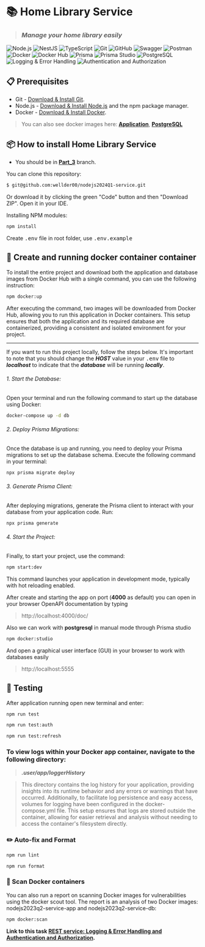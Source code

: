 # 📚 Home Library Service

> ### **_Manage your home library easily_**

![Node.js](https://img.shields.io/badge/-Node.js-43853D?style=flat-square&logo=Node.js&logoColor=white) ![NestJS](https://img.shields.io/badge/-NestJS-E0234E?style=flat-square&logo=NestJS&logoColor=white) ![TypeScript](https://img.shields.io/badge/-TypeScript-3178C6?style=flat-square&logo=TypeScript&logoColor=white) ![Git](https://img.shields.io/badge/-Git-F05032?style=flat&logo=Git&logoColor=white) ![GitHub](https://img.shields.io/badge/-GitHub-181717?style=flat&logo=GitHub&logoColor=white) ![Swagger](https://img.shields.io/badge/-Swagger-85EA2D?style=flat&logo=Swagger&logoColor=black) ![Postman](https://img.shields.io/badge/-Postman-FF6C37?style=flat&logo=Postman&logoColor=white) ![Docker](https://img.shields.io/badge/-Docker-2496ED?style=flat&logo=Docker&logoColor=white) ![Docker Hub](https://img.shields.io/badge/-Docker%20Hub-2496ED?style=flat&logo=Docker&logoColor=white) ![Prisma](https://img.shields.io/badge/-Prisma-3982CE?style=flat&logo=Prisma&logoColor=white) ![Prisma Studio](https://img.shields.io/badge/-Prisma%20Studio-3982CE?style=flat&logo=Prisma&logoColor=white) ![PostgreSQL](https://img.shields.io/badge/-PostgreSQL-336791?style=flat&logo=PostgreSQL&logoColor=white) ![Logging & Error Handling](https://img.shields.io/badge/-Logging%20%26%20Error%20Handling-2A2A72?style=flat&logo=Logstash&logoColor=white) ![Authentication and Authorization](https://img.shields.io/badge/-Authentication%20and%20Authorization-007ACC?style=flat&logo=Auth0&logoColor=white)

## :clipboard: Prerequisites

- Git - [Download & Install Git](https://git-scm.com/downloads).
- Node.js - [Download & Install Node.js](https://nodejs.org/en/download/) and the npm package manager.
- Docker - [Download & Install Docker](https://www.docker.com/products/docker-desktop/).

> You can also see docker images here: **[Application](https://hub.docker.com/repository/docker/wellder00/nodejs2023q2-service-app/general)**, **[PostgreSQL](https://hub.docker.com/repository/docker/wellder00/nodejs2023q2-service-db/general)**

## 📦 How to install Home Library Service

- You should be in **[Part_3](https://github.com/wellder00/nodejs2024Q1-service/tree/part_3)** branch.

You can clone this repository:

```bash
$ git@github.com:wellder00/nodejs2024Q1-service.git
```

Or download it by clicking the green "Code" button and then "Download ZIP". Open it in your IDE.

Installing NPM modules:

```bash
npm install
```

Create <kbd>.env</kbd> file in root folder, use <kbd>.env.example</kbd>

## :rocket: Create and running docker container container

To install the entire project and download both the application and database images from Docker Hub with a single command, you can use the following instruction:

```bash
npm docker:up
```

After executing the command, two images will be downloaded from Docker Hub, allowing you to run this application in Docker containers. This setup ensures that both the application and its required database are containerized, providing a consistent and isolated environment for your project.

---

If you want to run this project locally, follow the steps below. It's important to note that you should change the **_HOST_** value in your <kbd>.env</kbd> file to **_localhost_** to indicate that the **_database_** will be running **_locally_**.

###### 1. Start the Database:

Open your terminal and run the following command to start up the database using Docker:

```bash
docker-compose up -d db
```

###### 2. Deploy Prisma Migrations:

Once the database is up and running, you need to deploy your Prisma migrations to set up the database schema. Execute the following command in your terminal:

```bash
npx prisma migrate deploy
```

###### 3. Generate Prisma Client:

After deploying migrations, generate the Prisma client to interact with your database from your application code. Run:

```bash
npx prisma generate
```

###### 4. Start the Project:

Finally, to start your project, use the command:

```bash
npm start:dev
```

This command launches your application in development mode, typically with hot reloading enabled.

After create and starting the app on port (**4000** as default) you can open
in your browser OpenAPI documentation by typing

> http://localhost:4000/doc/

Also we can work with **postgresql** in manual mode through Prisma studio

```bash
npm docker:studio
```

And open a graphical user interface (GUI) in your browser to work with databases easily

> http://localhost:5555

## :test_tube: Testing

After application running open new terminal and enter:

```bash
npm run test
```

```bash
npm run test:auth
```

```bash
npm run test:refresh
```

### To view logs within your Docker app container, navigate to the following directory:

> ***.user/app/loggerHistory***

>This directory contains the log history for your application, providing insights into its runtime behavior and any errors or warnings that have occurred.
Additionally, to facilitate log persistence and easy access, volumes for logging have been configured in the docker-compose.yml file. This setup ensures that logs are stored outside the container, allowing for easier retrieval and analysis without needing to access the container's filesystem directly.

### :pencil2: Auto-fix and Format

```bash
npm run lint
```

```bash
npm run format
```

### :mag_right: Scan Docker containers

You can also run a report on scanning Docker images for vulnerabilities using the docker scout tool. The report is an analysis of two Docker images: nodejs2023q2-service-app and nodejs2023q2-service-db:

```bash
npm docker:scan
```

**Link to this task [REST service: Logging & Error Handling and Authentication and Authorization](https://github.com/AlreadyBored/nodejs-assignments/tree/main/assignments/logging-error-authentication-authorization).**



